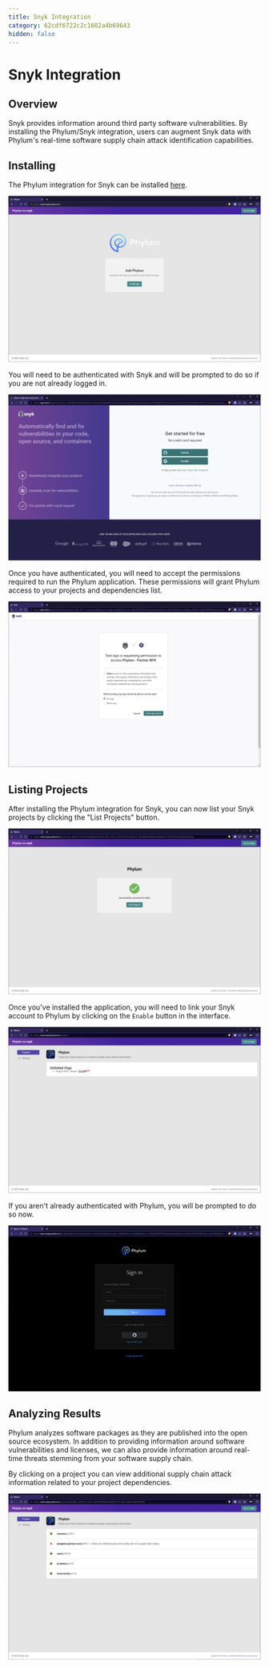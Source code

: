 ```yaml
---
title: Snyk Integration
category: 62cdf6722c2c1602a4b69643
hidden: false
---
```

# Snyk Integration

## Overview

Snyk provides information around third party software vulnerabilities. By installing the Phylum/Snyk integration, users can augment Snyk data with Phylum's real-time software supply chain attack identification capabilities.

## Installing
The Phylum integration for Snyk can be installed [here](https://snyk.phylum.io).

![Install The App](https://raw.githubusercontent.com/phylum-dev/documentation/main/assets/snyk_install.png)

You will need to be authenticated with Snyk and will be prompted to do so if you are not already logged in.

![Authenticate With Snyk](https://raw.githubusercontent.com/phylum-dev/documentation/main/assets/snyk_auth.png)

Once you have authenticated, you will need to accept the permissions required to run the Phylum application. These permissions will grant Phylum access to your projects and dependencies list.

![Accept permissions and scopes](https://raw.githubusercontent.com/phylum-dev/documentation/main/assets/snyk_ask_scopes.png)

## Listing Projects
After installing the Phylum integration for Snyk, you can now list your Snyk projects by clicking the "List Projects" button.

![Listing Snyk Projects](https://raw.githubusercontent.com/phylum-dev/documentation/main/assets/snyk_list_projects.png)

Once you've installed the application, you will need to link your Snyk account to Phylum by clicking on the `Enable` button in the interface.

![Enable with Phylum](https://raw.githubusercontent.com/phylum-dev/documentation/main/assets/snyk_enable.png)

If you aren't already authenticated with Phylum, you will be prompted to do so now.

![Phylum Authenticate](https://raw.githubusercontent.com/phylum-dev/documentation/main/assets/snyk_phylum_auth.png)

## Analyzing Results
Phylum analyzes software packages as they are published into the open source ecosystem. In addition to providing information around software vulnerabilities and licenses, we can also provide information around real-time threats stemming from your software supply chain.

By clicking on a project you can view additional supply chain attack information related to your project dependencies.

![Anaylze Supply Chain Attacks](https://raw.githubusercontent.com/phylum-dev/documentation/main/assets/snyk_supply_chain_attacks.png)
